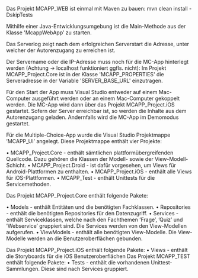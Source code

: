Das Projekt MCAPP_WEB ist einmal mit Maven zu bauen: 
	mvn clean install -DskipTests

Mithilfe einer Java-Entwicklungsumgebung ist die Main-Methode aus der Klasse 'McappWebApp’ zu starten.

Das Serverlog zeigt nach dem erfolgreichen Serverstart die Adresse, unter welcher der Autorenzugang zu erreichen ist. 

Der Servername oder die IP-Adresse muss noch für die MC-App hinterlegt werden (Achtung -> localhost funktioniert ggfls. nicht):
Im Projekt MCAPP_Project.Core ist in der Klasse 'MCAPP_PROPERTIES' die Serveradresse in der Variable 'SERVER_BASE_URL' einzutragen. 

Für den Start der App muss Visual Studio entweder auf einem Mac-Computer ausgeführt werden oder an einem Mac-Computer gekoppelt werden. Die MC-App wird dann über das Projekt MCAPP_Project.iOS gestartet. 
Sofern der Server erreichbar ist, so werden die Inhalte aus dem Autorenzugang geladen. Andernfalls wird die MC-App im Demomodus gestartet. 	


Für die Multiple-Choice-App wurde die Visual Studio Projektmappe ’MCAPP_UI’ angelegt.
Diese Projektmappe enthält vier Projekte:

• MCAPP_Project.Core - enthält sämtlichen plattformübergreifenden Quellcode. Dazu gehören
die Klassen der Modell- sowie der View-Modell-Schicht.
• MCAPP_Project.Droid - ist dafür vorgesehen, um Views für Android-Plattformen zu
enthalten.
• MCAPP_Project.iOS - enthält alle Views für iOS-Plattformen.
• MCAPP_Test - enthält Unittests für die Servicemethoden.


Das Projekt MCAPP_Project.Core enthält folgende Pakete:

• Models - enthält Entitäten und die benötigten Fachklassen.
• Repositories - enthält die benötigten Repositories für den Datenzugriff.
• Services - enthält Serviceklassen, welche nach den Fachthemen ’Frage’, ’Quiz’ und ’Webservice’
gruppiert sind. Die Services werden von den View-Modellen aufgerufen.
• ViewModels - enthält alle benötigten View-Modelle. Die View-Modelle werden an die Benutzeroberflächen
gebunden.

Das Projekt MCAPP_Project.iOS enthält folgende Pakete:
• Views - enthält die Storyboards für die iOS Benutzeroberflächen
Das Projekt MCAPP_TEST enthält folgende Pakete:
• Tests - enthält die vorhandenen Unittest-Sammlungen. Diese sind nach Services gruppiert.

	
	

